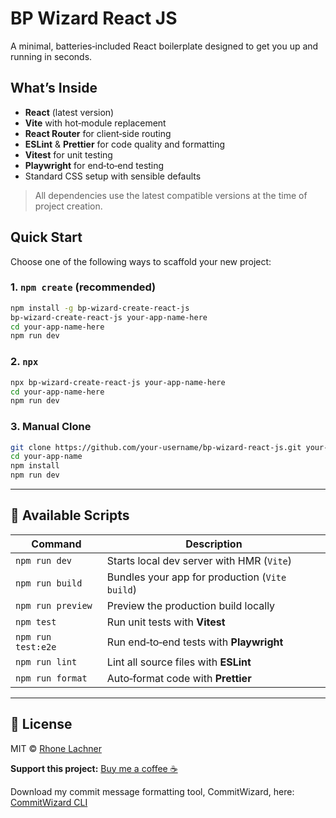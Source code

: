 <!-- 🧙‍♂️💬 This entire README can be customized to your liking! -->

# BP Wizard React JS

A minimal, batteries‑included React boilerplate designed to get you up and running in seconds.

## What’s Inside

- **React** (latest version)
- **Vite** with hot‑module replacement
- **React Router** for client‑side routing
- **ESLint** & **Prettier** for code quality and formatting
- **Vitest** for unit testing
- **Playwright** for end‑to‑end testing
- Standard CSS setup with sensible defaults

> All dependencies use the latest compatible versions at the time of project creation.

## Quick Start

Choose one of the following ways to scaffold your new project:

### 1. `npm create` (recommended)

```bash
npm install -g bp-wizard-create-react-js
bp-wizard-create-react-js your-app-name-here
cd your-app-name-here
npm run dev
```

### 2. `npx`

```bash
npx bp-wizard-create-react-js your-app-name-here
cd your-app-name-here
npm run dev
```

### 3. Manual Clone

```bash
git clone https://github.com/your-username/bp-wizard-react-js.git your-app-name-here
cd your-app-name
npm install
npm run dev
```

---

## 📖 Available Scripts

| Command            | Description                                    |
| ------------------ | ---------------------------------------------- |
| `npm run dev`      | Starts local dev server with HMR (`Vite`)      |
| `npm run build`    | Bundles your app for production (`Vite build`) |
| `npm run preview`  | Preview the production build locally           |
| `npm test`         | Run unit tests with **Vitest**                 |
| `npm run test:e2e` | Run end‑to‑end tests with **Playwright**       |
| `npm run lint`     | Lint all source files with **ESLint**          |
| `npm run format`   | Auto‑format code with **Prettier**             |

---

## 📝 License

MIT © [Rhone Lachner](https://github.com/rhonelachner)

**Support this project:** [Buy me a coffee ☕️](https://coff.ee/rhone)

Download my commit message formatting tool, CommitWizard, here: [CommitWizard CLI](https://www.npmjs.com/package/commitwizard-cli)

```

```
